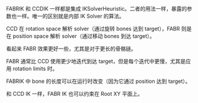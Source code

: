 FABRIK 和 CCDIK 一样都是集成 IKSolverHeuristic。二者的用法一样，暴露的参数也一样。唯一的区别就是内部 IK Solver 的算法。

CCD 在 rotation space 解析 solver（通过旋转 bones 达到 target），FABR 则是在 position space 解析 solver（通过移动 bones 到达 target）。

看起来 FABR 效果更好一些，尤其是对于更长的骨骼链。

FABR 通常比 CCD 使用更少地迭代到达 target，但是每个迭代中更慢，尤其是应用 rotation limits 时。

FABRIK 中 bone 的长度可以在运行时改变（因为它通过 position 达到 target）。

和 CCD IK 一样，FABR IK 也可以约束在 Root XY 平面上。
